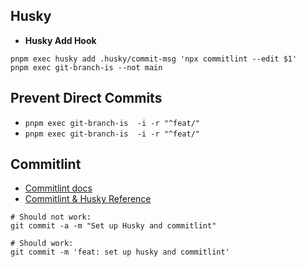 ## Husky

-   **Husky Add Hook**

```shell
pnpm exec husky add .husky/commit-msg 'npx commitlint --edit $1'
pnpm exec git-branch-is --not main
```

## Prevent Direct Commits

-   `pnpm exec git-branch-is  -i -r "^feat/"`
-   `pnpm exec git-branch-is  -i -r "^feat/"`

## Commitlint

-   [Commitlint docs](https://commitlint.js.org/)
-   [Commitlint & Husky Reference](https://www.techiediaries.com/git-hooks-husky-commitlint/)

```shell
# Should not work:
git commit -a -m "Set up Husky and commitlint"

# Should work:
git commit -m 'feat: set up husky and commitlint'
```
